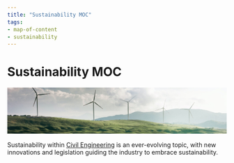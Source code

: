 ```yaml
---
title: "Sustainability MOC"
tags: 
- map-of-content
- sustainability
---
```

# Sustainability MOC

![windturbines](/content/attachments/wind.png)

Sustainability within [Civil Engineering](notes/Civil%20Engineering%20MOC/Civil%20Engineering%20MOC.md) is an ever-evolving topic, with new innovations and legislation guiding the industry to embrace sustainability.





